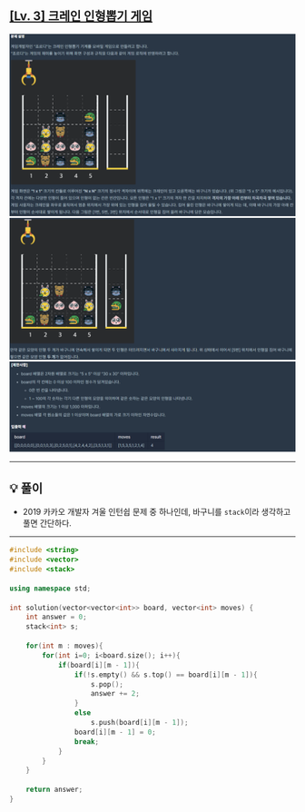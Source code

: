 ## [[Lv. 3] 크레인 인형뽑기 게임](https://programmers.co.kr/learn/courses/30/lessons/64061)
![](imgs/1.PNG)
![](imgs/2.PNG)
![](imgs/3.PNG)
___

## 💡 풀이
- 2019 카카오 개발자 겨울 인턴쉽 문제 중 하나인데, 바구니를 `stack`이라 생각하고 풀면 간단하다.
___
```c++
#include <string>
#include <vector>
#include <stack>

using namespace std;

int solution(vector<vector<int>> board, vector<int> moves) {
    int answer = 0;
    stack<int> s;
    
    for(int m : moves){
        for(int i=0; i<board.size(); i++){
            if(board[i][m - 1]){
                if(!s.empty() && s.top() == board[i][m - 1]){
                    s.pop();
                    answer += 2;
                }
                else
                    s.push(board[i][m - 1]);
                board[i][m - 1] = 0;
                break;
            }
        }
    }
    
    return answer;
}
```